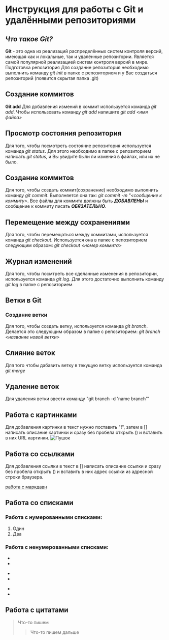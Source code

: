 # Инструкция для работы с Git и удалёнными репозиториями

## *Что такое Git?*
**Git** - это одна из реализаций распределённых систем контроля версий, имеющая как и локальные, так и удалённые репозитории. Является самой популярной реализацией систем контроля версий в мире.
Подготовка репозитория
Для создание репозитория необходимо выполнить команду *git init*  в папке с репозиторием и у Вас создаться репозиторий (появится скрытая папка .git)

## Создание коммитов

**Git add**
Для добавления измений в коммит используется команда *git add*. Чтобы использовать команду *git add* напишите *git add <имя файла>*

##  Просмотр состояния репозитория

Для того, чтобы посмотреть состояние репозитория используется команда *git status*. Для этого необходимо в папке с репозиторием написать *git status*, и Вы увидите были ли измения в файлах, или их не было.

## Создание коммитов
Для того, чтобы создать коммит(сохранение) необходимо выполнить команду *git commit*. Выполняется она так: *git commit -m "<сообщение к коммиту>*. Все файлы для коммита должны быть ***ДОБАВЛЕНЫ*** и сообщение к коммиту писать ***ОБЯЗАТЕЛЬНО***.

## Перемещение между сохранениями
Для того, чтобы перемещаться между коммитами, используется команда *git checkout*. Используется она в папке с пепозиторием следующим образом: *git checkout <номер коммита>*

## Журнал изменений
Для того, чтобы посмтреть все сделанные изменения в репозитории, используется команда *git log*. Для этого достаточно выполнить команду *git log* в папке с репозиторием

##  Ветки в Git

### Создание ветки

Для того, чтобы создать ветку, используется команда *git branch*. Делается это следующим образом в папке с репозиторием: *git branch <название новой ветки>*

## Слияние веток

Для того чтобы дабавить ветку в текущую ветку используется команда *git merge <name branch>*

## Удаление веток
Для удаления ветки ввести команду "git branch -d 'name branch'"

## Работа с картинками

Для добавления картинки в текст нужно поставить "!", затем в [] написать описание картинки и сразу без пробела открыть () и вставить в них URL картинки.
![Пушок](https://avatars.mds.yandex.net/i?id=b6fac11cca260d1a0427142e47c691fbc4097d09-7763867-images-thumbs&n=13)

## Работа со ссылками

Для добавления ссылки в текст в [] написать описание ссылки и сразу без пробела открыть () и вставить в них адрес ссылки из адресной строки   браузера.

[работа с маркдавн](https://skillbox.ru/media/code/yazyk-razmetki-markdown-shpargalka-po-sintaksisu-s-primerami/)

## Работа со списками

### Работа с нумерованными списками:
1. Один
2. Два

### Работа с ненумерованными списками:
*
*
-
-
+
+

## Работа с цитатами

> Что-то пишем
>> Что-то пишем дальше